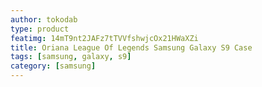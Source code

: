 ```yaml
---
author: tokodab
type: product
featimg: 14mT9nt2JAFz7tTVVfshwjcOx21HWaXZi
title: Oriana League Of Legends Samsung Galaxy S9 Case
tags: [samsung, galaxy, s9]
category: [samsung]
---
```

